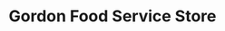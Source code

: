 ---
title: "Gordon Food Service Store"
url: /franklin/gordon-food-service-store/
shop: supermarket
---